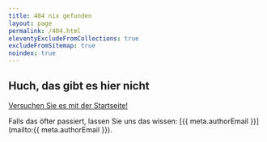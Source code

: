 ```yaml
---
title: 404 nix gefunden
layout: page
permalink: /404.html
eleventyExcludeFromCollections: true
excludeFromSitemap: true
noindex: true
---
```


## Huch, das gibt es hier nicht

[Versuchen Sie es mit der Startseite!](/)

Falls das öfter passiert, lassen Sie uns das wissen: [{{ meta.authorEmail }}](mailto:{{ meta.authorEmail }}).
